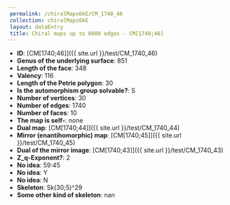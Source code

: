 ```yaml
--- 
 permalink: /chiralMaps6kE/CM_1740_46 
 collection: chiralMaps6kE
 layout: dataEntry
 title: Chiral maps up to 6000 edges - CM[1740;46]
---
```


- **ID**: [CM[1740;46]]({{ site.url }}/test/CM_1740_46)
- **Genus of the underlying surface**: 851
- **Length of the face**: 348
- **Valency**: 116
- **Length of the Petrie polygon**: 30
- **Is the automorphism group solvable?**: S
- **Number of vertices**: 30
- **Number of edges**: 1740
- **Number of faces**: 10
- **The map is self-**: none
- **Dual map**: [CM[1740;44]]({{ site.url }}/test/CM_1740_44)
- **Mirror (enantihomorphic) map**: [CM[1740;45]]({{ site.url }}/test/CM_1740_45)
- **Dual of the mirror image**: [CM[1740;43]]({{ site.url }}/test/CM_1740_43)
- **Z_q-Exponent?**: 2
- **No idea**:  59:45
- **No idea**: Y
- **No idea**: N
- **Skeleton**: Sk(30;5)^29
- **Some other kind of skeleton**: nan

